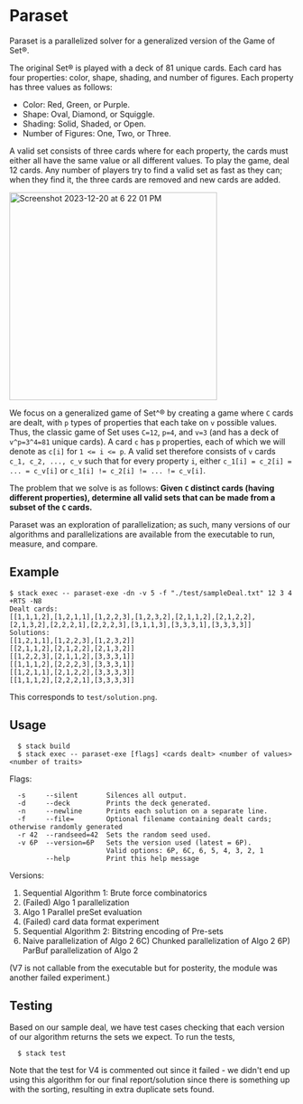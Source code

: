 # Paraset

Paraset is a parallelized solver for a generalized version of the Game of Set®.

The original Set® is played with a deck of 81 unique cards. Each card has four properties: color, shape, shading, and number of figures. Each property has three values as follows:

- Color: Red, Green, or Purple.
- Shape: Oval, Diamond, or Squiggle.
- Shading: Solid, Shaded, or Open.
- Number of Figures: One, Two, or Three.

A valid set consists of three cards where for each property, the cards must either all have the same value or all different values.
To play the game, deal 12 cards. Any number of players try to find a valid set as fast as they can; when they find it, the three cards are removed and new cards are added.

<img width="368" alt="Screenshot 2023-12-20 at 6 22 01 PM" src="https://github.com/ruan-xian/paraset/assets/72535898/b8bbba80-9557-4538-853e-aee3ac25285f">

We focus on a generalized game of Set^® by creating a game where `C` cards are dealt, with `p` types of properties that each take on `v` possible values. Thus, the classic game of Set uses `C=12`, `p=4`, and `v=3` (and has a deck of `v^p=3^4=81` unique cards). A card `c` has `p` properties, each of which we will denote as `c[i]` for `1 <= i <= p`.
A valid set therefore consists of `v` cards `c_1, c_2, ..., c_v` such that for every property `i`, either `c_1[i] = c_2[i] = ... = c_v[i]` or `c_1[i] != c_2[i] != ... != c_v[i]`.

The problem that we solve is as follows: **Given `C` distinct cards (having different properties), determine all valid sets that can be made from a subset of the `C` cards.**

Paraset was an exploration of parallelization; as such, many versions of our algorithms and parallelizations are available from the executable to run, measure, and compare.

## Example

```
$ stack exec -- paraset-exe -dn -v 5 -f "./test/sampleDeal.txt" 12 3 4 +RTS -N8
Dealt cards:
[[1,1,1,2],[1,2,1,1],[1,2,2,3],[1,2,3,2],[2,1,1,2],[2,1,2,2],[2,1,3,2],[2,2,2,1],[2,2,2,3],[3,1,1,3],[3,3,3,1],[3,3,3,3]]
Solutions:
[[1,2,1,1],[1,2,2,3],[1,2,3,2]]
[[2,1,1,2],[2,1,2,2],[2,1,3,2]]
[[1,2,2,3],[2,1,1,2],[3,3,3,1]]
[[1,1,1,2],[2,2,2,3],[3,3,3,1]]
[[1,2,1,1],[2,1,2,2],[3,3,3,3]]
[[1,1,1,2],[2,2,2,1],[3,3,3,3]]
```

This corresponds to `test/solution.png`.

## Usage

```
  $ stack build
  $ stack exec -- paraset-exe [flags] <cards dealt> <number of values> <number of traits>
```

Flags:

```
  -s     --silent       Silences all output.
  -d     --deck         Prints the deck generated.
  -n     --newline      Prints each solution on a separate line.
  -f     --file=        Optional filename containing dealt cards; otherwise randomly generated
  -r 42  --randseed=42  Sets the random seed used.
  -v 6P  --version=6P   Sets the version used (latest = 6P).
                        Valid options: 6P, 6C, 6, 5, 4, 3, 2, 1
         --help         Print this help message
```

Versions:

1. Sequential Algorithm 1: Brute force combinatorics
2. (Failed) Algo 1 parallelization
3. Algo 1 Parallel preSet evaluation
4. (Failed) card data format experiment
5. Sequential Algorithm 2: Bitstring encoding of Pre-sets
6. Naive parallelization of Algo 2
   6C) Chunked parallelization of Algo 2
   6P) ParBuf parallelization of Algo 2

(V7 is not callable from the executable but for posterity, the module was another failed experiment.)

## Testing

Based on our sample deal, we have test cases checking that each version of our algorithm returns the sets we expect. To run the tests,

```
  $ stack test
```

Note that the test for V4 is commented out since it failed - we didn't end up using this algorithm for our final report/solution since there is something up with the sorting, resulting in extra duplicate sets found.
